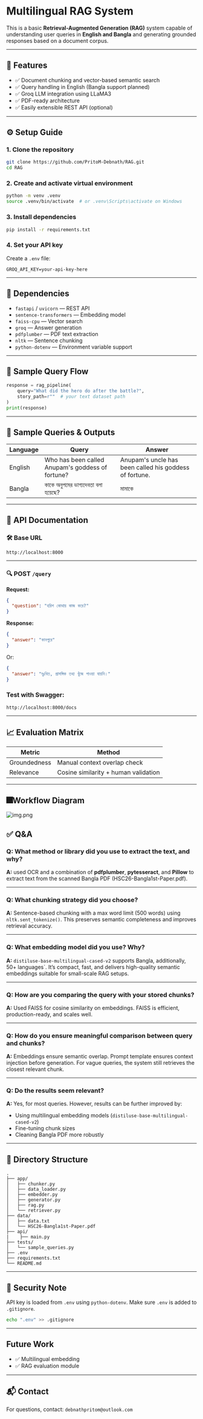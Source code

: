 #  Multilingual RAG System 

This is a basic **Retrieval-Augmented Generation (RAG)** system capable of understanding user queries in **English and Bangla**  and generating grounded responses based on a document corpus. 

---

## 📌 Features

- ✅ Document chunking and vector-based semantic search
- ✅ Query handling in English (Bangla support planned)
- ✅ Groq LLM integration using LLaMA3
- ✅ PDF-ready architecture
- ✅ Easily extensible REST API (optional)

---

## ⚙️ Setup Guide

### 1. Clone the repository
```bash
git clone https://github.com/PritoM-Debnath/RAG.git
cd RAG
```

### 2. Create and activate virtual environment
```bash
python -m venv .venv
source .venv/bin/activate  # or .venv\Scripts\activate on Windows
```

### 3. Install dependencies
```bash
pip install -r requirements.txt
```

### 4. Set your API key
Create a `.env` file:
```env
GROQ_API_KEY=your-api-key-here
```

---

## 🧰 Dependencies

- `fastapi` / `uvicorn` — REST API
- `sentence-transformers` — Embedding model
- `faiss-cpu` — Vector search
- `groq` — Answer generation
- `pdfplumber` — PDF text extraction
- `nltk` — Sentence chunking
- `python-dotenv` — Environment variable support

---

## 🔎 Sample Query Flow

```python
response = rag_pipeline(
    query="What did the hero do after the battle?",
    story_path=r""  # your text dataset path 
)
print(response)
```

---

## 🧪 Sample Queries & Outputs

| Language | Query                                     | Answer           |
|----------|-------------------------------------------|------------------|
| English  | Who has been called Anupam's goddess of fortune?    | Anupam's uncle has been called his goddess of fortune.|
| Bangla   | কাকে অনুপমের ভাগ্যদেবতা বলা হয়েছে?       | মামাকে            |


---

## 📑 API Documentation 


### 🛠️ Base URL
```
http://localhost:8000
```

---

### 🔍 POST `/query`

**Request:**
```json
{
  "question": "হরিশ কোথায় কাজ করে?"
}
```

**Response:**
```json
{
  "answer": "কানপুরে"
}
```

Or:
```json
{
  "answer": "দুঃখিত, প্রাসঙ্গিক তথ্য খুঁজে পাওয়া যায়নি।"
}
```

### Test with Swagger:
```
http://localhost:8000/docs
```

---


## 📈 Evaluation Matrix 

| Metric        | Method                                 |
|---------------|----------------------------------------|
| Groundedness  | Manual context overlap check           |
| Relevance     | Cosine similarity + human validation   |

---
## 🎆Workflow Diagram
![img.png](img.png)
## ✅ Q&A

### Q: What method or library did you use to extract the text, and why?
**A:**  used OCR and a combination of **pdfplumber**, **pytesseract**, and **Pillow** to extract text from the scanned Bangla PDF (HSC26-Bangla1st-Paper.pdf).

---

### Q: What chunking strategy did you choose?
**A:** Sentence-based chunking with a max word limit (500 words) using `nltk.sent_tokenize()`. This preserves semantic completeness and improves retrieval accuracy.

---

### Q: What embedding model did you use? Why?
**A:** `distiluse-base-multilingual-cased-v2` supports Bangla, additionally, 50+ languages`. It’s compact, fast, and delivers high-quality semantic embeddings suitable for small-scale RAG setups.

---

### Q: How are you comparing the query with your stored chunks?
**A:** Used FAISS for cosine similarity on embeddings. FAISS is efficient, production-ready, and scales well.

---

### Q: How do you ensure meaningful comparison between query and chunks?
**A:** Embeddings ensure semantic overlap. Prompt template ensures context injection before generation. For vague queries, the system still retrieves the closest relevant chunk.

---

### Q: Do the results seem relevant?
**A:** Yes, for most queries. However, results can be further improved by:
- Using multilingual embedding models (`distiluse-base-multilingual-cased-v2`)
- Fine-tuning chunk sizes
- Cleaning Bangla PDF more robustly

---

## 📂 Directory Structure

```
.
├── app/
│   ├── chunker.py
│   ├── data_loader.py
│   ├── embedder.py
│   ├── generator.py
│   ├── rag.py
│   └── retriever.py
├── data/
│   ├── data.txt
│   └── HSC26-Bangla1st-Paper.pdf
├── api/
|    ├── main.py
├── tests/
│   └── sample_queries.py
├── .env
├── requirements.txt
└── README.md
```

---

## 🔐 Security Note

API key is loaded from `.env` using `python-dotenv`. Make sure `.env` is added to `.gitignore`.

```bash
echo ".env" >> .gitignore
```

---

##  Future Work


- ✅ Multilingual embedding
- ✅ RAG evaluation module

---

## 📬 Contact

For questions, contact: `debnathpritom@outlook.com`  

